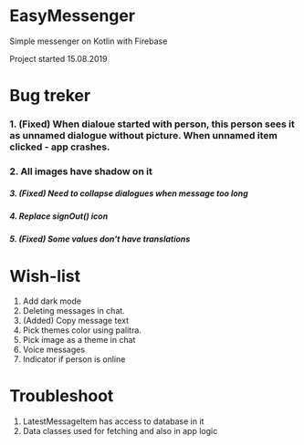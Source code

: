 # EasyMessenger
Simple messenger on Kotlin with Firebase

Project started 15.08.2019

# Bug treker
### 1. (Fixed) When dialoue started with person, this person sees it as unnamed dialogue without picture. When unnamed item clicked - app crashes.
### 2. All images have shadow on it
##### 3. (Fixed) Need to collapse dialogues when message too long
##### 4. Replace signOut() icon
##### 5. (Fixed) Some values don't have translations

# Wish-list
1. Add dark mode
2. Deleting messages in chat.
3. (Added) Copy message text
4. Pick themes color using palitra.
5. Pick image as a theme in chat
6. Voice messages
7. Indicator if person is online

# Troubleshoot
1. LatestMessageItem has access to database in it
2. Data classes used for fetching and also in app logic

